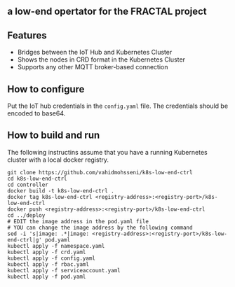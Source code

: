 ## a low-end opertator for the FRACTAL project

## Features

- Bridges between the IoT Hub and Kubernetes Cluster
- Shows the nodes in CRD format in the Kubernetes Cluster
- Supports any other MQTT broker-based connection

## How to configure

Put the IoT hub credentials in the `config.yaml` file. 
The credentials should be encoded to base64.

## How to build and run
The following instructins assume that you have a running Kubernetes cluster with a local docker registry.

```shell
git clone https://github.com/vahidmohsseni/k8s-low-end-ctrl
cd k8s-low-end-ctrl
cd controller
docker build -t k8s-low-end-ctrl .
docker tag k8s-low-end-ctrl <registry-address>:<registry-port>/k8s-low-end-ctrl
docker push <registry-address>:<registry-port>/k8s-low-end-ctrl
cd ../deploy
# EDIT the image address in the pod.yaml file
# YOU can change the image address by the following command
sed -i 's|image: .*|image: <registry-address>:<registry-port>/k8s-low-end-ctrl|g' pod.yaml
kubectl apply -f namespace.yaml
kubectl apply -f crd.yaml
kubectl apply -f config.yaml
kubectl apply -f rbac.yaml
kubectl apply -f serviceaccount.yaml
kubectl apply -f pod.yaml

```
